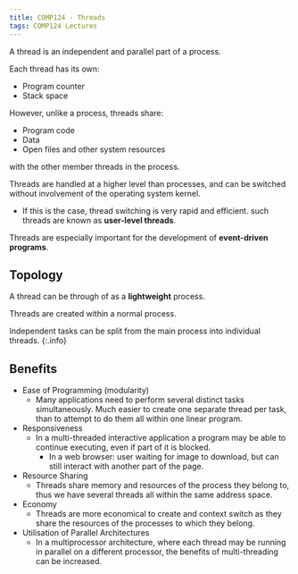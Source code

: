 ```yaml
---
title: COMP124 - Threads
tags: COMP124 Lectures
---
```

A thread is an independent and parallel part of a process.

Each thread has its own:

* Program counter
* Stack space

However, unlike a process, threads share:

* Program code
* Data
* Open files and other system resources

with the other member threads in the process.

Threads are handled at a higher level than processes, and can be switched without involvement of the operating system kernel.

* If this is the case, thread switching is very rapid and efficient. such threads are known as **user-level threads**.

Threads are especially important for the development of **event-driven programs**. 

## Topology
A thread can be through of as a **lightweight** process.

Threads are created within a normal process.

Independent tasks can be split from the main process into individual threads.
{:.info}

## Benefits

* Ease of Programming (modularity)
	* Many applications need to perform several distinct tasks simultaneously. Much easier to create one separate thread per task, than to attempt to do them all within one linear program.
* Responsiveness
	* In a multi-threaded interactive application a program may be able to continue executing, even if part of it is blocked.
		* In a web browser: user waiting for image to download, but can still interact with another part of the page.
* Resource Sharing
	* Threads share memory and resources of the process they belong to, thus we have several threads all within the same address space.
* Economy
	* Threads are more economical to create and context switch as
they share the resources of the processes to which they belong.
* Utilisation of Parallel Architectures
	* In a multiprocessor architecture, where each thread may be running in parallel on a different processor, the benefits of multi-threading can be increased.
